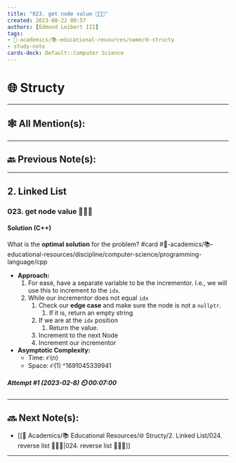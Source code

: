 ```yaml
---
title: "023. get node value 👨🏽‍💻"
created: 2023-08-22 00:57 
authors: [Edmund Leibert III]
tags: 
- 🔴-academics/📚-educational-resources/name/🌐-structy
- study-note
cards-deck: Default::Computer Science
---
```


# 🌐 Structy

---

## 🕸️ All Mention(s): 

---

## 🔙 Previous Note(s):

---

## 2. Linked List

### **023. get node value 👨🏽‍💻**

#### Solution (C++)

What is the **optimal solution** for the problem? 
#card #🔴-academics/📚-educational-resources/discipline/computer-science/programming-language/cpp
 - **Approach:**
	1. For ease, have a separate variable to be the incrementor. I.e., we will use this to increment *to* the `idx`.
	2. While our incrementor does not equal `idx`
		1. Check our **edge case** and make sure the node is not a `nullptr`.
			1. If it is, return an empty string
		2. If we are at the `idx` position
			1. Return the value.
		3. Increment to the next Node
		4. Increment our incrementor
- **Asymptotic Complexity:**
	- Time: $\mathcal{O}(n)$
	- Space: $\mathcal{O}(1)$
^1691045339941

##### **Attempt #1 (2023-02-8) ⏲️ 00:07:00**


---

## 🔜 Next Note(s):
- [[🔴 Academics/📚 Educational Resources/🌐 Structy/2. Linked List/024. reverse list 👨🏽‍💻|024. reverse list 👨🏽‍💻]]

---
